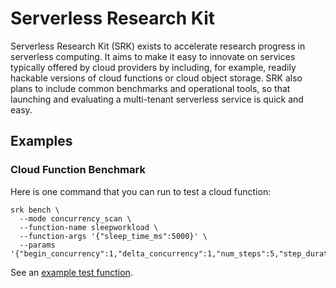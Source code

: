 # Serverless Research Kit

Serverless Research Kit (SRK) exists to accelerate research progress in serverless computing.
It aims to make it easy to innovate on services typically offered by cloud providers by including, for example,
readily hackable versions of cloud functions or cloud object storage. SRK also plans to include common benchmarks
and operational tools, so that launching and evaluating a multi-tenant serverless service is quick and easy.

## Examples

### Cloud Function Benchmark

Here is one command that you can run to test a cloud function:

```
srk bench \
  --mode concurrency_scan \
  --function-name sleepworkload \
  --function-args '{"sleep_time_ms":5000}' \
  --params '{"begin_concurrency":1,"delta_concurrency":1,"num_steps":5,"step_duration":5}'
```

See an [example test function](examples/cfbench/sleep_workload.py).
